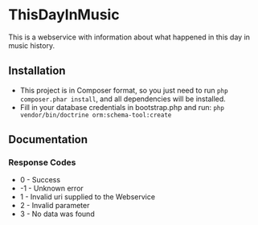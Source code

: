 ThisDayInMusic
==============

This is a webservice with information about what happened in this day in music history.

## Installation
   * This project is in Composer format, so you just need to run `php composer.phar install`, and all dependencies will be installed.
   * Fill in your database credentials in bootstrap.php and run:
`php vendor/bin/doctrine orm:schema-tool:create`

## Documentation

### Response Codes
   * 0  - Success
   * -1 - Unknown error
   * 1  - Invalid uri supplied to the Webservice
   * 2  - Invalid parameter
   * 3  - No data was found
